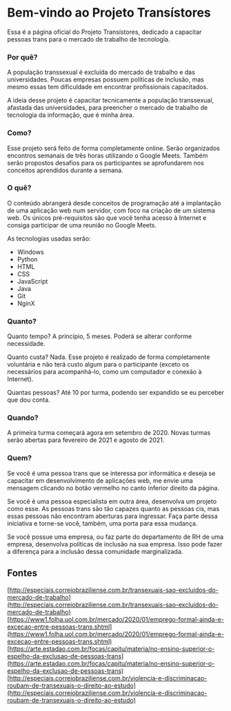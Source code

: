 # Bem-vindo ao Projeto Transístores

Essa é a página oficial do Projeto Transístores, dedicado a capacitar pessoas trans para o mercado de trabalho de tecnologia.

### Por quê?
A população transsexual é excluída do mercado de trabalho e das universidades. Poucas empresas possuem políticas de inclusão, mas mesmo essas tem dificuldade em encontrar profissionais capacitados.

A ideia desse projeto é capacitar tecnicamente a população transsexual, afastada das universidades, para preencher o mercado de trabalho de tecnologia da informação, que é minha área.

### Como?
Esse projeto será feito de forma completamente online. Serão organizados encontros semanais de três horas utilizando o Google Meets. Também serão propostos desafios para os participantes se aprofundarem nos conceitos aprendidos durante a semana.

### O quê?
O conteúdo abrangerá desde conceitos de programação até a implantação de uma aplicação web num servidor, com foco na criação de um sistema web. Os únicos pré-requisitos são que você tenha acesso à Internet e consiga participar de uma reunião no Google Meets. 

As tecnologias usadas serão:
- Windows
- Python
- HTML
- CSS
- JavaScript
- Java
- Git
- NginX

### Quanto?
Quanto tempo? A princípio, 5 meses. Poderá se alterar conforme necessidade.

Quanto custa? Nada. Esse projeto é realizado de forma completamente voluntária e não terá custo algum para o participante (exceto os necessários para acompanhá-lo, como um computador e conexão à Internet).

Quantas pessoas? Até 10 por turma, podendo ser expandido se eu perceber que dou conta.

### Quando?
A primeira turma começará agora em setembro de 2020. Novas turmas serão abertas para fevereiro de 2021 e agosto de 2021.

### Quem?
Se você é uma pessoa trans que se interessa por informática e deseja se capacitar em desenvolvimento de aplicações web, me envie uma mensagem clicando no botão vermelho no canto inferior direito da página.

Se você é uma pessoa especialista em outra área, desenvolva um projeto como esse. As pessoas trans são tão capazes quanto as pessoas cis, mas essas pessoas não encontram aberturas para ingressar. Faça parte dessa iniciativa e torne-se você, também, uma porta para essa mudança.

Se você possue uma empresa, ou faz parte do departamento de RH de uma empresa, desenvolva políticas de inclusão na sua empresa. Isso pode fazer a diferença para a inclusão dessa comunidade marginalizada.
  
## Fontes
[http://especiais.correiobraziliense.com.br/transexuais-sao-excluidos-do-mercado-de-trabalho](http://especiais.correiobraziliense.com.br/transexuais-sao-excluidos-do-mercado-de-trabalho)
[https://www1.folha.uol.com.br/mercado/2020/01/emprego-formal-ainda-e-excecao-entre-pessoas-trans.shtml](https://www1.folha.uol.com.br/mercado/2020/01/emprego-formal-ainda-e-excecao-entre-pessoas-trans.shtml)
[https://arte.estadao.com.br/focas/capitu/materia/no-ensino-superior-o-espelho-da-exclusao-de-pessoas-trans](https://arte.estadao.com.br/focas/capitu/materia/no-ensino-superior-o-espelho-da-exclusao-de-pessoas-trans)
[http://especiais.correiobraziliense.com.br/violencia-e-discriminacao-roubam-de-transexuais-o-direito-ao-estudo](http://especiais.correiobraziliense.com.br/violencia-e-discriminacao-roubam-de-transexuais-o-direito-ao-estudo)


  <script src="https://formspree.io/js/formbutton-v1.min.js" defer></script>
  <script>
    window.formbutton=window.formbutton||function(){(formbutton.q=formbutton.q||[]).push(arguments)};
    formbutton("create", {action: "https://formspree.io/mrgydjjw"})
  </script>
